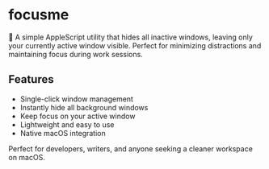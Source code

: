 # focusme

🎯 A simple AppleScript utility that hides all inactive windows, leaving only your currently active window visible. Perfect for minimizing distractions and maintaining focus during work sessions.

## Features
- Single-click window management
- Instantly hide all background windows
- Keep focus on your active window
- Lightweight and easy to use
- Native macOS integration

Perfect for developers, writers, and anyone seeking a cleaner workspace on macOS.
